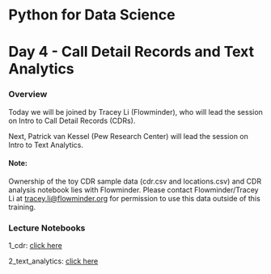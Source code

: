 
# Python for Data Science
# Day 4 - Call Detail Records and Text Analytics

### Overview
Today we will be joined by Tracey Li (Flowminder), who will lead the session on Intro to Call Detail Records (CDRs). 

Next, Patrick van Kessel (Pew Research Center) will lead the session on Intro to Text Analytics. 

#### Note: 
Ownership of the toy CDR sample data (cdr.csv and locations.csv) and CDR analysis notebook lies with Flowminder. 
Please contact Flowminder/Tracey Li at tracey.li@flowminder.org for permission to use this data outside of this training. 

### Lecture Notebooks
1_cdr: [click here](https://colab.research.google.com/github/worldbank/Python-for-Data-Science/blob/master/July_2019_Poverty_GP/day_4/1_cdr.ipynb)

2_text_analytics: [click here](https://colab.research.google.com/github/worldbank/Python-for-Data-Science/blob/master/July_2019_Poverty_GP/day_4/2_text_analytics.ipynb)
